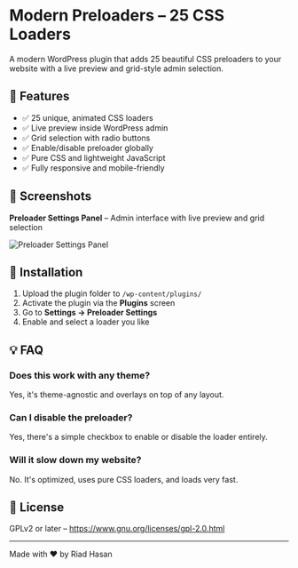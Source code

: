 # Modern Preloaders – 25 CSS Loaders

A modern WordPress plugin that adds 25 beautiful CSS preloaders to your website with a live preview and grid-style admin selection.

## 🎯 Features

- ✅ 25 unique, animated CSS loaders  
- ✅ Live preview inside WordPress admin  
- ✅ Grid selection with radio buttons  
- ✅ Enable/disable preloader globally  
- ✅ Pure CSS and lightweight JavaScript  
- ✅ Fully responsive and mobile-friendly  

## 📸 Screenshots

   **Preloader Settings Panel** – Admin interface with live preview and grid selection 

   ![Preloader Settings Panel](https://i.postimg.cc/66Vtfsdj/image.png)

## 🔧 Installation

1. Upload the plugin folder to `/wp-content/plugins/`  
2. Activate the plugin via the **Plugins** screen  
3. Go to **Settings → Preloader Settings**  
4. Enable and select a loader you like  

## 💡 FAQ

### Does this work with any theme?
Yes, it's theme-agnostic and overlays on top of any layout.

### Can I disable the preloader?
Yes, there's a simple checkbox to enable or disable the loader entirely.

### Will it slow down my website?
No. It's optimized, uses pure CSS loaders, and loads very fast.

## 📜 License

GPLv2 or later – https://www.gnu.org/licenses/gpl-2.0.html

---

Made with ❤️ by Riad Hasan
